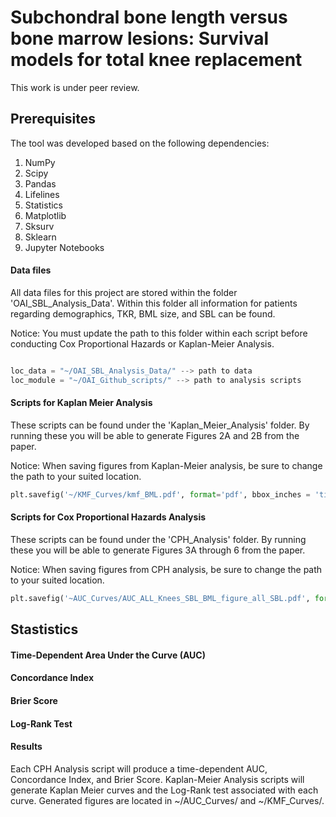 # Subchondral bone length versus bone marrow lesions: Survival models for total knee replacement

This work is under peer review.

## Prerequisites

The tool was developed based on the following dependencies:

1. NumPy
5. Scipy
6. Pandas
7. Lifelines
8. Statistics
9. Matplotlib
10. Sksurv
11. Sklearn
12. Jupyter Notebooks


#### Data files

All data files for this project are stored within the folder 'OAI_SBL_Analysis_Data'. Within this folder all information for patients regarding demographics, TKR, BML size, and SBL can be found. 

Notice: You must update the path to this folder within each script before conducting Cox Proportional Hazards or Kaplan-Meier Analysis. 

```python

loc_data = "~/OAI_SBL_Analysis_Data/" --> path to data
loc_module = "~/OAI_Github_scripts/" --> path to analysis scripts
```

#### Scripts for Kaplan Meier Analysis

These scripts can be found under the 'Kaplan_Meier_Analysis' folder. By running these you will be able to generate Figures 2A and 2B from the paper. 

Notice: When saving figures from Kaplan-Meier analysis, be sure to change the path to your suited location. 

```python
plt.savefig('~/KMF_Curves/kmf_BML.pdf', format='pdf', bbox_inches = 'tight')
```
#### Scripts for Cox Proportional Hazards Analysis

These scripts can be found under the 'CPH_Analysis' folder. By running these you will be able to generate Figures 3A through 6 from the paper. 

Notice: When saving figures from CPH analysis, be sure to change the path to your suited location. 

```python
plt.savefig('~AUC_Curves/AUC_ALL_Knees_SBL_BML_figure_all_SBL.pdf', format='pdf', bbox_inches = 'tight')
```

## Stastistics
#### Time-Dependent Area Under the Curve (AUC)
#### Concordance Index
#### Brier Score
#### Log-Rank Test

#### Results
Each CPH Analysis script will produce a time-dependent AUC, Concordance Index, and Brier Score. Kaplan-Meier Analysis scripts will generate Kaplan Meier curves and the Log-Rank test associated with each curve. Generated figures are located in ~/AUC_Curves/ and ~/KMF_Curves/.
